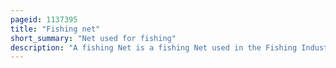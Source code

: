 ```yaml
---
pageid: 1137395
title: "Fishing net"
short_summary: "Net used for fishing"
description: "A fishing Net is a fishing Net used in the Fishing Industry. Some Fishing Nets are also known as fish Traps for Example Fyke Nets. Fishing Nets are usually formed by knotting a relatively thin Thread. Early Nets were made from Grass Flax and other fibrous Plant Materials. Later Cotton was used. Modern Nets are generally made of artificial Polyamides like Nylon although Nets of organic Polyamides such as Wool or Silk Thread were common until recently and are still used."
---
```

